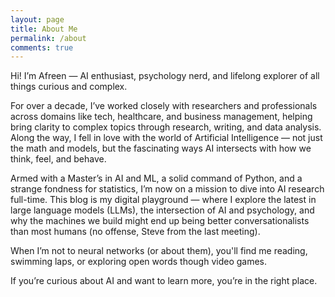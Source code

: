 ```yaml
---
layout: page
title: About Me
permalink: /about
comments: true
---
```


<div class="row justify-content-between">
<div class="col-md-8 pr-5">

<p> Hi! I’m Afreen — AI enthusiast, psychology nerd, and lifelong explorer of all things curious and complex.

For over a decade, I’ve worked closely with researchers and professionals across domains like tech, healthcare, and business management, helping bring clarity to complex topics through research, writing, and data analysis. Along the way, I fell in love with the world of Artificial Intelligence — not just the math and models, but the fascinating ways AI intersects with how we think, feel, and behave.

Armed with a Master’s in AI and ML, a solid command of Python, and a strange fondness for statistics, I’m now on a mission to dive into AI research full-time. This blog is my digital playground — where I explore the latest in large language models (LLMs), the intersection of AI and psychology, and why the machines we build might end up being better conversationalists than most humans (no offense, Steve from the last meeting).

When I’m not to neural networks (or about them), you'll find me reading, swimming laps, or exploring open words though video games. 

If you’re curious about AI and want to learn more, you’re in the right place. 
</p>
